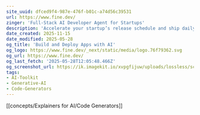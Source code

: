 ```yaml
---
site_uuid: dfced9f4-987e-476f-b01c-a74d56c39531
url: https://www.fine.dev/
zinger: 'Full-Stack AI Developer Agent for Startups'
description: 'Accelerate your startup’s release schedule and ship daily improvements. Fine is the AI Coding Agent built to act like another team member, getting work done.'
date_created: 2025-11-15
date_modified: 2025-05-28
og_title: 'Build and Deploy Apps with AI'
og_logo: https://www.fine.dev/_next/static/media/logo.76f79362.svg
og_url: https://www.fine.dev/
og_last_fetch: '2025-05-28T12:05:48.466Z'
og_screenshot_url: https://ik.imagekit.io/xvpgfijuw/uploads/lossless/screenshots/20250528_FineDev_og_sceenshot_url.jpeg?updatedAt=1748435261546
tags:
- AI-Toolkit
- Generative-AI
- Code-Generators
---
```



[[concepts/Explainers for AI/Code Generators]]
